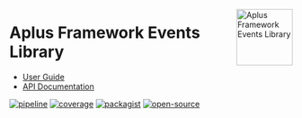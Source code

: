 <a href="https://gitlab.com/aplus-framework/libraries/events"><img src="https://gitlab.com/aplus-framework/libraries/events/-/raw/master/guide/image.png" alt="Aplus Framework Events Library" align="right" width="100"></a>

# Aplus Framework Events Library

- [User Guide](https://docs.aplus-framework.com/guides/libraries/events/index.html)
- [API Documentation](https://docs.aplus-framework.com/packages/events.html)

[![pipeline](https://gitlab.com/aplus-framework/libraries/events/badges/master/pipeline.svg)](https://gitlab.com/aplus-framework/libraries/events/-/pipelines?scope=branches)
[![coverage](https://gitlab.com/aplus-framework/libraries/events/badges/master/coverage.svg?job=test:php)](https://aplus-framework.gitlab.io/libraries/events/coverage/)
[![packagist](https://img.shields.io/packagist/v/aplus/events)](https://packagist.org/packages/aplus/events)
[![open-source](https://img.shields.io/badge/open--source-sponsor-magenta)](https://aplus-framework.com/sponsor)
